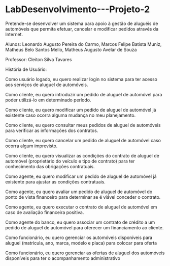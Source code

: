 # LabDesenvolvimento---Projeto-2

Pretende-se desenvolver um sistema para apoio à gestão de aluguéis de automóveis que permita efetuar, cancelar e modificar pedidos através da Internet.

Alunos: Leonardo Augusto Pereira do Carmo, Marcos Felipe Batista Muniz, Matheus Belo Santos Mello, Matheus Augusto Avelar de Souza

Professor: Cleiton Silva Tavares

História de Usuário:

Como usuário logado, eu quero realizar login no sistema para ter acesso aos serviços de aluguel de automóveis.

Como cliente, eu quero introduzir um pedido de aluguel de automóvel para poder utilizá-lo em determinado período.

Como cliente, eu quero modificar um pedido de aluguel de automóvel já existente caso ocorra alguma mudança no meu planejamento.

Como cliente, eu quero consultar meus pedidos de aluguel de automóveis para verificar as informações dos contratos.

Como cliente, eu quero cancelar um pedido de aluguel de automóvel caso ocorra algum imprevisto.

Como cliente, eu quero visualizar as condições do contrato de aluguel de automóvel (proprietário do veículo e tipo de contrato) para ter conhecimento das obrigações contratuais.

Como agente, eu quero modificar um pedido de aluguel de automóvel já existente para ajustar as condições contratuais.

Como agente, eu quero avaliar um pedido de aluguel de automóvel do ponto de vista financeiro para determinar se é viável conceder o contrato.

Como agente, eu quero executar o contrato de aluguel de automóvel em caso de avaliação financeira positiva.

Como agente do banco, eu quero associar um contrato de crédito a um pedido de aluguel de automóvel para oferecer um financiamento ao cliente.

Como funcionário, eu quero gerenciar os automóveis disponíveis para aluguel (matrícula, ano, marca, modelo e placa) para colocar para oferta

Como funcionário, eu quero gerenciar as ofertas de aluguel dos automóveis disponíveis para ter o acompanhamento administrativo
